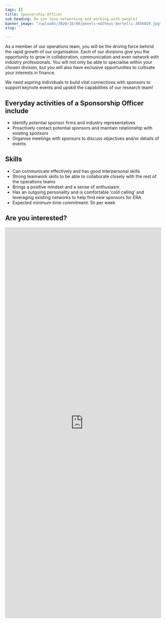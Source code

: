```yaml
---
tags: []
title: Sponsorship Officer
sub_heading: Do you love networking and working with people?
banner_image: "/uploads/2020/10/08/pexels-matheus-bertelli-3856029.jpg"
slug: ''

---
```

As a member of our operations team, you will be the driving force behind the rapid growth of our organisation. Each of our divisions give you the opportunity to grow in collaboration, communication and even network with industry professionals. You will not only be able to specialise within your chosen division, but you will also have exclusive opportunities to cultivate your interests in finance.

We need aspiring individuals to build vital connections with sponsors to support keynote events and upskill the capabilities of our research team!

## Everyday activities of a Sponsorship Officer include

* Identify potential sponsor firms and industry representatives
* Proactively contact potential sponsors and maintain relationship with existing sponsors
* Organise meetings with sponsors to discuss objectives and/or details of events

## Skills

* Can communicate effectively and has good interpersonal skills
* Strong teamwork skills to be able to collaborate closely with the rest of the operations teams
* Brings a positive mindset and a sense of enthusiasm
* Has an outgoing personality and is comfortable ‘cold calling’ and leveraging existing networks to help find new sponsors for ERA
* Expected minimum time commitment: 5h per week

## Are you interested?

<script src="https://static.airtable.com/js/embed/embed_snippet_v1.js"></script><iframe class="airtable-embed airtable-dynamic-height" src="https://airtable.com/embed/shrLVlmj3FcTkGfrP?backgroundColor=cyan" frameborder="0" onmousewheel="" width="100%" height="1263" style="background: transparent; border: 1px solid #ccc;"></iframe>